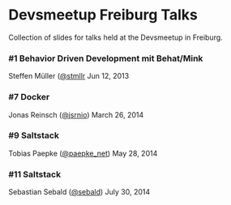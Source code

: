 Devsmeetup Freiburg Talks
=====

Collection of slides for talks held at the Devsmeetup in Freiburg.

### #1 Behavior Driven Development mit Behat/Mink
Steffen Müller ([@stmllr](https://twitter.com/stmllr)
Jun 12, 2013


### #7 Docker
Jonas Reinsch ([@jsrnio](https://twitter.com/jsrnio))
March 26, 2014


### #9 Saltstack
Tobias Paepke ([@paepke_net](https://twitter.com/paepke_net))
May 28, 2014

### #11 Saltstack
Sebastian Sebald ([@sebald](https://twitter.com/sebald))
July 30, 2014
